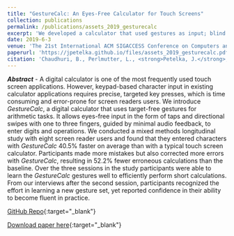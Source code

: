 ```yaml
---
title: "GestureCalc: An Eyes-Free Calculator for Touch Screens"
collection: publications
permalink: /publications/assets_2019_gesturecalc
excerpt: 'We developed a calculator that used gestures as input; blind people used our calculator faster than a seek-based touch calculator.'
date: 2019-6-3
venue: 'The 21st International ACM SIGACCESS Conference on Computers and Accessibility'
paperurl: 'https://jpetelka.github.io/files/assets_2019_gesturecalc.pdf'
citation: 'Chaudhuri, B., Perlmutter, L., <strong>Petelka, J.</strong>, Garrison, P., Fogarty, J., Wobbrock, J. O., & Ladner, R. E. GestureCalc: An Eyes-Free Calculator for Touch Screens.'
---
```

<i><strong>Abstract</strong></i> - A digital calculator is one of the most frequently used touch screen applications. However, keypad-based character input in existing calculator applications requires precise, targeted key presses, which is time consuming and error-prone for screen readers users. We introduce <i>GestureCalc</i>, a digital calculator that uses target-free gestures for arithmetic tasks. It allows eyes-free input in the form of taps and directional swipes with one to three fingers, guided by minimal audio feedback, to enter digits and operations. We conducted a mixed methods longitudinal study with eight screen reader users and found that they entered characters with <i>GestureCalc</i> 40.5% faster on average than with a typical touch screen calculator. Participants made more mistakes but also corrected more errors with <i>GestureCalc</i>, resulting in 52.2% fewer erroneous calculations than the baseline. Over the three sessions in the study participants were able to learn the <i>GestureCalc</i> gestures well to efficiently perform short calculations. From our interviews after the second session, participants recognized the effort in learning a new gesture set, yet reported confidence in their ability to become fluent in practice.

[GitHub Repo](https://github.com/bindita/GestureCalculator){:target="_blank"}

[Download paper here](https://jpetelka.github.io/files/assets_2019_gesturecalc.pdf){:target="_blank"}

<!-- Recommended citation: Petelka, Justin, Yixin Zou, and Florian Schaub. (2019). &quot;Put Your Warning Where Your Link Is: Improving and Evaluating Email Phishing Warnings.&quot; <i>Proceedings of the 2019 CHI Conference on Human Factors in Computing Systems. ACM, 2019.</i>. (p. 518).-->